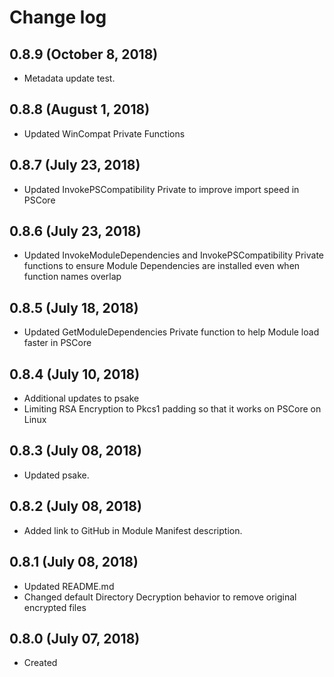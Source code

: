 # Change log

## 0.8.9 (October 8, 2018)

- Metadata update test.

## 0.8.8 (August 1, 2018)

- Updated WinCompat Private Functions

## 0.8.7 (July 23, 2018)

- Updated InvokePSCompatibility Private to improve import speed in PSCore

## 0.8.6 (July 23, 2018)

- Updated InvokeModuleDependencies and InvokePSCompatibility Private functions to ensure Module Dependencies are installed even when function names overlap

## 0.8.5 (July 18, 2018)

- Updated GetModuleDependencies Private function to help Module load faster in PSCore

## 0.8.4 (July 10, 2018)

- Additional updates to psake
- Limiting RSA Encryption to Pkcs1 padding so that it works on PSCore on Linux

## 0.8.3 (July 08, 2018)

- Updated psake.

## 0.8.2 (July 08, 2018)

- Added link to GitHub in Module Manifest description.

## 0.8.1 (July 08, 2018)

- Updated README.md
- Changed default Directory Decryption behavior to remove original encrypted files

## 0.8.0 (July 07, 2018)

- Created

